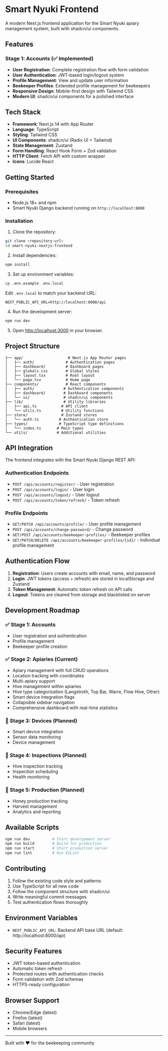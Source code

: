 # Smart Nyuki Frontend

A modern Next.js frontend application for the Smart Nyuki apiary management system, built with shadcn/ui components.

## Features

### Stage 1: Accounts (✅ Implemented)
- **User Registration**: Complete registration flow with form validation
- **User Authentication**: JWT-based login/logout system
- **Profile Management**: View and update user information
- **Beekeeper Profiles**: Extended profile management for beekeepers
- **Responsive Design**: Mobile-first design with Tailwind CSS
- **Modern UI**: shadcn/ui components for a polished interface

## Tech Stack

- **Framework**: Next.js 14 with App Router
- **Language**: TypeScript
- **Styling**: Tailwind CSS
- **UI Components**: shadcn/ui (Radix UI + Tailwind)
- **State Management**: Zustand
- **Form Handling**: React Hook Form + Zod validation
- **HTTP Client**: Fetch API with custom wrapper
- **Icons**: Lucide React

## Getting Started

### Prerequisites

- Node.js 18+ and npm
- Smart Nyuki Django backend running on `http://localhost:8000`

### Installation

1. Clone the repository:
```bash
git clone <repository-url>
cd smart-nyuki-nextjs-frontend
```

2. Install dependencies:
```bash
npm install
```

3. Set up environment variables:
```bash
cp .env.example .env.local
```

Edit `.env.local` to match your backend URL:
```
NEXT_PUBLIC_API_URL=http://localhost:8000/api
```

4. Run the development server:
```bash
npm run dev
```

5. Open [http://localhost:3000](http://localhost:3000) in your browser.

## Project Structure

```
├── app/                    # Next.js App Router pages
│   ├── auth/              # Authentication pages
│   ├── dashboard/         # Dashboard pages
│   ├── globals.css        # Global styles
│   ├── layout.tsx         # Root layout
│   └── page.tsx           # Home page
├── components/            # React components
│   ├── auth/             # Authentication components
│   ├── dashboard/        # Dashboard components
│   └── ui/               # shadcn/ui components
├── lib/                  # Utility libraries
│   ├── api.ts           # API client
│   └── utils.ts         # Utility functions
├── store/               # Zustand stores
│   └── auth.ts         # Authentication store
├── types/              # TypeScript type definitions
│   └── index.ts       # Main types
└── utils/             # Additional utilities
```

## API Integration

The frontend integrates with the Smart Nyuki Django REST API:

### Authentication Endpoints
- `POST /api/accounts/register/` - User registration
- `POST /api/accounts/login/` - User login
- `POST /api/accounts/logout/` - User logout
- `POST /api/accounts/token/refresh/` - Token refresh

### Profile Endpoints
- `GET/PATCH /api/accounts/profile/` - User profile management
- `POST /api/accounts/change-password/` - Change password
- `GET/POST /api/accounts/beekeeper-profiles/` - Beekeeper profiles
- `GET/PATCH/DELETE /api/accounts/beekeeper-profiles/{id}/` - Individual profile management

## Authentication Flow

1. **Registration**: Users create accounts with email, name, and password
2. **Login**: JWT tokens (access + refresh) are stored in localStorage and Zustand
3. **Token Management**: Automatic token refresh on API calls
4. **Logout**: Tokens are cleared from storage and blacklisted on server

## Development Roadmap

### ✅ Stage 1: Accounts
- User registration and authentication
- Profile management
- Beekeeper profile creation

### ✅ Stage 2: Apiaries (Current)
- Apiary management with full CRUD operations
- Location tracking with coordinates
- Multi-apiary support
- Hive management within apiaries
- Hive type categorization (Langstroth, Top Bar, Warre, Flow Hive, Other)
- Smart device integration flags
- Collapsible sidebar navigation
- Comprehensive dashboard with real-time statistics

### 🚧 Stage 3: Devices (Planned)
- Smart device integration
- Sensor data monitoring
- Device management

### 🚧 Stage 4: Inspections (Planned)
- Hive inspection tracking
- Inspection scheduling
- Health monitoring

### 🚧 Stage 5: Production (Planned)
- Honey production tracking
- Harvest management
- Analytics and reporting

## Available Scripts

```bash
npm run dev          # Start development server
npm run build        # Build for production
npm run start        # Start production server
npm run lint         # Run ESLint
```

## Contributing

1. Follow the existing code style and patterns
2. Use TypeScript for all new code
3. Follow the component structure with shadcn/ui
4. Write meaningful commit messages
5. Test authentication flows thoroughly

## Environment Variables

- `NEXT_PUBLIC_API_URL`: Backend API base URL (default: http://localhost:8000/api)

## Security Features

- JWT token-based authentication
- Automatic token refresh
- Protected routes with authentication checks
- Form validation with Zod schemas
- HTTPS-ready configuration

## Browser Support

- Chrome/Edge (latest)
- Firefox (latest)
- Safari (latest)
- Mobile browsers

---

Built with ❤️ for the beekeeping community
